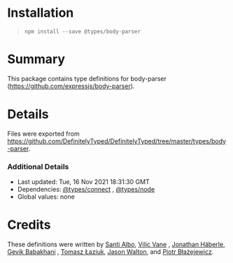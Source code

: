 # Installation

> `npm install --save @types/body-parser`

# Summary

This package contains type definitions for body-parser (https://github.com/expressjs/body-parser).

# Details

Files were exported from https://github.com/DefinitelyTyped/DefinitelyTyped/tree/master/types/body-parser.

### Additional Details

* Last updated: Tue, 16 Nov 2021 18:31:30 GMT
* Dependencies: [@types/connect](https://npmjs.com/package/@types/connect)
  , [@types/node](https://npmjs.com/package/@types/node)
* Global values: none

# Credits

These definitions were written by [Santi Albo](https://github.com/santialbo), [Vilic Vane](https://github.com/vilic)
, [Jonathan Häberle](https://github.com/dreampulse), [Gevik Babakhani](https://github.com/blendsdk)
, [Tomasz Łaziuk](https://github.com/tlaziuk), [Jason Walton](https://github.com/jwalton),
and [Piotr Błażejewicz](https://github.com/peterblazejewicz).

